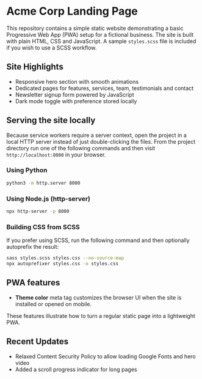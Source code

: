 # Acme Corp Landing Page

This repository contains a simple static website demonstrating a basic Progressive Web App (PWA) setup for a fictional business. The site is built with plain HTML, CSS and JavaScript. A sample `styles.scss` file is included if you wish to use a SCSS workflow.

## Site Highlights

- Responsive hero section with smooth animations
- Dedicated pages for features, services, team, testimonials and contact
- Newsletter signup form powered by JavaScript
- Dark mode toggle with preference stored locally

## Serving the site locally

Because service workers require a server context, open the project in a local HTTP server instead of just double-clicking the files. From the project directory run one of the following commands and then visit `http://localhost:8000` in your browser.

### Using Python
```sh
python3 -m http.server 8000
```

### Using Node.js (http-server)
```sh
npx http-server -p 8000
```

### Building CSS from SCSS
If you prefer using SCSS, run the following command and then optionally autoprefix the result:

```sh
sass styles.scss styles.css --no-source-map
npx autoprefixer styles.css -o styles.css
```

## PWA features


- **Theme color** meta tag customizes the browser UI when the site is installed or opened on mobile.

These features illustrate how to turn a regular static page into a lightweight PWA.

## Recent Updates

- Relaxed Content Security Policy to allow loading Google Fonts and hero video
- Added a scroll progress indicator for long pages
